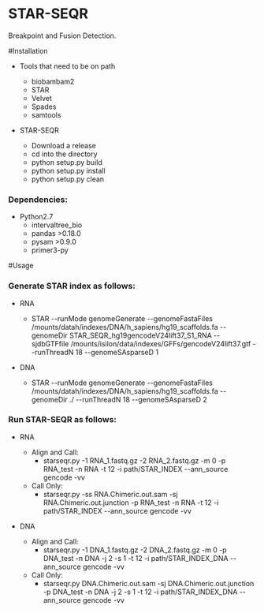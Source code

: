 # STAR-SEQR
Breakpoint and Fusion Detection.


#Installation
* Tools that need to be on path
  * biobambam2
  * STAR
  * Velvet
  * Spades
  * samtools

* STAR-SEQR
  * Download a release
  * cd into the directory
  * python setup.py build
  * python setup.py install
  * python setup.py clean

### Dependencies:
* Python2.7
  * intervaltree_bio
  * pandas >0.18.0
  * pysam >0.9.0
  * primer3-py

#Usage
### Generate STAR index as follows:
* RNA
  * STAR --runMode genomeGenerate --genomeFastaFiles /mounts/datah/indexes/DNA/h_sapiens/hg19_scaffolds.fa --genomeDir STAR_SEQR_hg19gencodeV24lift37_S1_RNA --sjdbGTFfile /mounts/isilon/data/indexes/GFFs/gencodeV24lift37.gtf --runThreadN 18 --genomeSAsparseD 1

* DNA
  * STAR --runMode genomeGenerate --genomeFastaFiles /mounts/datah/indexes/DNA/h_sapiens/hg19_scaffolds.fa --genomeDir ./ --runThreadN 18 --genomeSAsparseD 2

### Run STAR-SEQR as follows:
* RNA
  * Align and Call:
    * starseqr.py -1 RNA_1.fastq.gz -2 RNA_2.fastq.gz -m 0 -p RNA_test -n RNA -t 12 -i path/STAR_INDEX --ann_source gencode -vv
  * Call Only:
    * starseqr.py -ss RNA.Chimeric.out.sam -sj RNA.Chimeric.out.junction -p RNA_test -n RNA -t 12 -i path/STAR_INDEX --ann_source gencode -vv

* DNA
  * Align and Call:
    * starseqr.py -1 DNA_1.fastq.gz -2 DNA_2.fastq.gz -m 0 -p DNA_test -n DNA -j 2 -s 1 -t 12 -i path/STAR_INDEX_DNA --ann_source gencode -vv
  * Call Only:
    * starseqr.py DNA.Chimeric.out.sam -sj DNA.Chimeric.out.junction  -p DNA_test -n DNA -j 2 -s 1 -t 12 -i path/STAR_INDEX_DNA --ann_source gencode -vv



